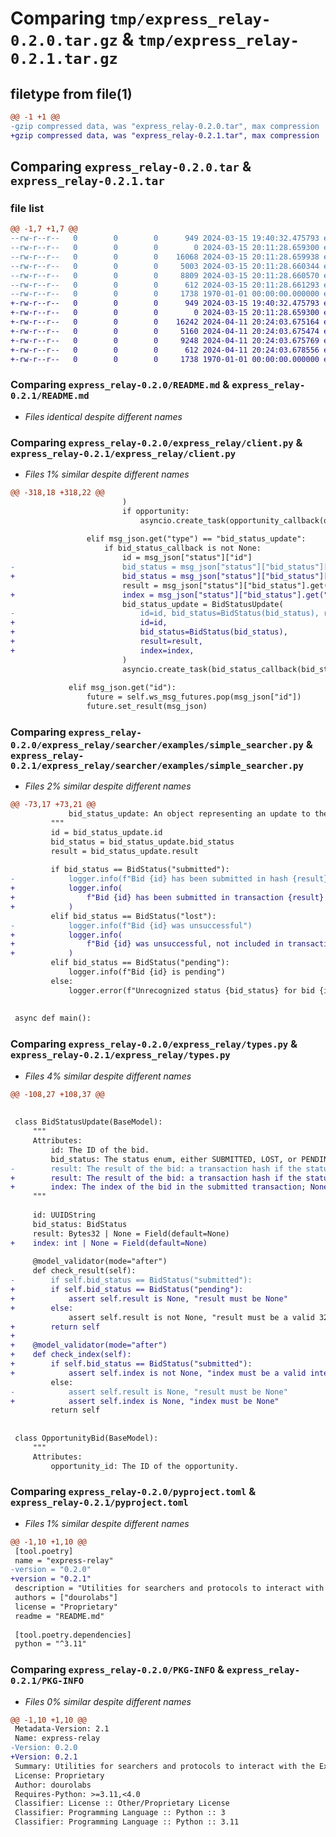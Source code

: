 # Comparing `tmp/express_relay-0.2.0.tar.gz` & `tmp/express_relay-0.2.1.tar.gz`

## filetype from file(1)

```diff
@@ -1 +1 @@
-gzip compressed data, was "express_relay-0.2.0.tar", max compression
+gzip compressed data, was "express_relay-0.2.1.tar", max compression
```

## Comparing `express_relay-0.2.0.tar` & `express_relay-0.2.1.tar`

### file list

```diff
@@ -1,7 +1,7 @@
--rw-r--r--   0        0        0      949 2024-03-15 19:40:32.475793 express_relay-0.2.0/README.md
--rw-r--r--   0        0        0        0 2024-03-15 20:11:28.659300 express_relay-0.2.0/express_relay/__init__.py
--rw-r--r--   0        0        0    16068 2024-03-15 20:11:28.659938 express_relay-0.2.0/express_relay/client.py
--rw-r--r--   0        0        0     5003 2024-03-15 20:11:28.660344 express_relay-0.2.0/express_relay/searcher/examples/simple_searcher.py
--rw-r--r--   0        0        0     8809 2024-03-15 20:11:28.660570 express_relay-0.2.0/express_relay/types.py
--rw-r--r--   0        0        0      612 2024-03-15 20:11:28.661293 express_relay-0.2.0/pyproject.toml
--rw-r--r--   0        0        0     1738 1970-01-01 00:00:00.000000 express_relay-0.2.0/PKG-INFO
+-rw-r--r--   0        0        0      949 2024-03-15 19:40:32.475793 express_relay-0.2.1/README.md
+-rw-r--r--   0        0        0        0 2024-03-15 20:11:28.659300 express_relay-0.2.1/express_relay/__init__.py
+-rw-r--r--   0        0        0    16242 2024-04-11 20:24:03.675164 express_relay-0.2.1/express_relay/client.py
+-rw-r--r--   0        0        0     5160 2024-04-11 20:24:03.675474 express_relay-0.2.1/express_relay/searcher/examples/simple_searcher.py
+-rw-r--r--   0        0        0     9248 2024-04-11 20:24:03.675769 express_relay-0.2.1/express_relay/types.py
+-rw-r--r--   0        0        0      612 2024-04-11 20:24:03.678556 express_relay-0.2.1/pyproject.toml
+-rw-r--r--   0        0        0     1738 1970-01-01 00:00:00.000000 express_relay-0.2.1/PKG-INFO
```

### Comparing `express_relay-0.2.0/README.md` & `express_relay-0.2.1/README.md`

 * *Files identical despite different names*

### Comparing `express_relay-0.2.0/express_relay/client.py` & `express_relay-0.2.1/express_relay/client.py`

 * *Files 1% similar despite different names*

```diff
@@ -318,18 +318,22 @@
                         )
                         if opportunity:
                             asyncio.create_task(opportunity_callback(opportunity))
 
                 elif msg_json.get("type") == "bid_status_update":
                     if bid_status_callback is not None:
                         id = msg_json["status"]["id"]
-                        bid_status = msg_json["status"]["bid_status"]["status"]
+                        bid_status = msg_json["status"]["bid_status"]["type"]
                         result = msg_json["status"]["bid_status"].get("result")
+                        index = msg_json["status"]["bid_status"].get("index")
                         bid_status_update = BidStatusUpdate(
-                            id=id, bid_status=BidStatus(bid_status), result=result
+                            id=id,
+                            bid_status=BidStatus(bid_status),
+                            result=result,
+                            index=index,
                         )
                         asyncio.create_task(bid_status_callback(bid_status_update))
 
             elif msg_json.get("id"):
                 future = self.ws_msg_futures.pop(msg_json["id"])
                 future.set_result(msg_json)
```

### Comparing `express_relay-0.2.0/express_relay/searcher/examples/simple_searcher.py` & `express_relay-0.2.1/express_relay/searcher/examples/simple_searcher.py`

 * *Files 2% similar despite different names*

```diff
@@ -73,17 +73,21 @@
             bid_status_update: An object representing an update to the status of a bid.
         """
         id = bid_status_update.id
         bid_status = bid_status_update.bid_status
         result = bid_status_update.result
 
         if bid_status == BidStatus("submitted"):
-            logger.info(f"Bid {id} has been submitted in hash {result}")
+            logger.info(
+                f"Bid {id} has been submitted in transaction {result} at index {bid_status_update.index} of the multicall"
+            )
         elif bid_status == BidStatus("lost"):
-            logger.info(f"Bid {id} was unsuccessful")
+            logger.info(
+                f"Bid {id} was unsuccessful, not included in transaction {result}"
+            )
         elif bid_status == BidStatus("pending"):
             logger.info(f"Bid {id} is pending")
         else:
             logger.error(f"Unrecognized status {bid_status} for bid {id}")
 
 
 async def main():
```

### Comparing `express_relay-0.2.0/express_relay/types.py` & `express_relay-0.2.1/express_relay/types.py`

 * *Files 4% similar despite different names*

```diff
@@ -108,27 +108,37 @@
 
 
 class BidStatusUpdate(BaseModel):
     """
     Attributes:
         id: The ID of the bid.
         bid_status: The status enum, either SUBMITTED, LOST, or PENDING.
-        result: The result of the bid: a transaction hash if the status is SUBMITTED, else None.
+        result: The result of the bid: a transaction hash if the status is SUBMITTED or LOST, else None.
+        index: The index of the bid in the submitted transaction; None if the status is not SUBMITTED.
     """
 
     id: UUIDString
     bid_status: BidStatus
     result: Bytes32 | None = Field(default=None)
+    index: int | None = Field(default=None)
 
     @model_validator(mode="after")
     def check_result(self):
-        if self.bid_status == BidStatus("submitted"):
+        if self.bid_status == BidStatus("pending"):
+            assert self.result is None, "result must be None"
+        else:
             assert self.result is not None, "result must be a valid 32-byte hash"
+        return self
+
+    @model_validator(mode="after")
+    def check_index(self):
+        if self.bid_status == BidStatus("submitted"):
+            assert self.index is not None, "index must be a valid integer"
         else:
-            assert self.result is None, "result must be None"
+            assert self.index is None, "index must be None"
         return self
 
 
 class OpportunityBid(BaseModel):
     """
     Attributes:
         opportunity_id: The ID of the opportunity.
```

### Comparing `express_relay-0.2.0/pyproject.toml` & `express_relay-0.2.1/pyproject.toml`

 * *Files 1% similar despite different names*

```diff
@@ -1,10 +1,10 @@
 [tool.poetry]
 name = "express-relay"
-version = "0.2.0"
+version = "0.2.1"
 description = "Utilities for searchers and protocols to interact with the Express Relay protocol."
 authors = ["dourolabs"]
 license = "Proprietary"
 readme = "README.md"
 
 [tool.poetry.dependencies]
 python = "^3.11"
```

### Comparing `express_relay-0.2.0/PKG-INFO` & `express_relay-0.2.1/PKG-INFO`

 * *Files 0% similar despite different names*

```diff
@@ -1,10 +1,10 @@
 Metadata-Version: 2.1
 Name: express-relay
-Version: 0.2.0
+Version: 0.2.1
 Summary: Utilities for searchers and protocols to interact with the Express Relay protocol.
 License: Proprietary
 Author: dourolabs
 Requires-Python: >=3.11,<4.0
 Classifier: License :: Other/Proprietary License
 Classifier: Programming Language :: Python :: 3
 Classifier: Programming Language :: Python :: 3.11
```

